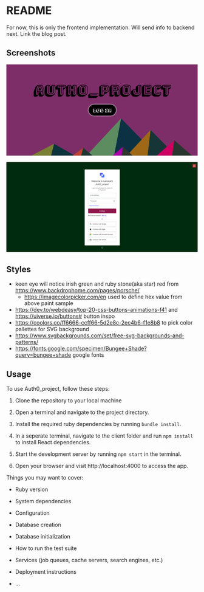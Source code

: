 # README

For now, this is only the frontend implementation. Will send info to backend next. Link the blog post.

## Screenshots
![a screenshot](./assets/auth0screenshot.png)

![another screenshot](./assets/SSOscreenshot.png)

<!-- still need logout screenshot with user info -->

## Styles
- keen eye will notice irish green and ruby stone(aka star) red from https://www.backdrophome.com/pages/porsche/
    - https://imagecolorpicker.com/en used to define hex value from above paint sample
- https://dev.to/webdeasy/top-20-css-buttons-animations-f41 and https://uiverse.io/buttons# button inspo
- https://coolors.co/ff6666-ccff66-5d2e8c-2ec4b6-f1e8b8 to pick color pallettes for SVG background
- https://www.svgbackgrounds.com/set/free-svg-backgrounds-and-patterns/
- https://fonts.google.com/specimen/Bungee+Shade?query=bungee+shade google fonts



## Usage

To use Auth0_project, follow these steps:

1. Clone the repository to your local machine

2. Open a terminal and navigate to the project directory.

3. Install the required ruby dependencies by running `bundle install`.

4. In a seperate terminal, navigate to the client folder and run `npm install` to install React dependencies.

5. Start the development server by running `npm start` in the terminal.

6. Open your browser and visit http://localhost:4000 to access the app.

Things you may want to cover:

* Ruby version

* System dependencies

* Configuration

* Database creation

* Database initialization

* How to run the test suite

* Services (job queues, cache servers, search engines, etc.)

* Deployment instructions

* ...
